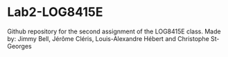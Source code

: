 # Lab2-LOG8415E
Github repository for the second assignment of the LOG8415E class. Made by: Jimmy Bell, Jérôme Cléris, Louis-Alexandre Hébert and Christophe St-Georges
